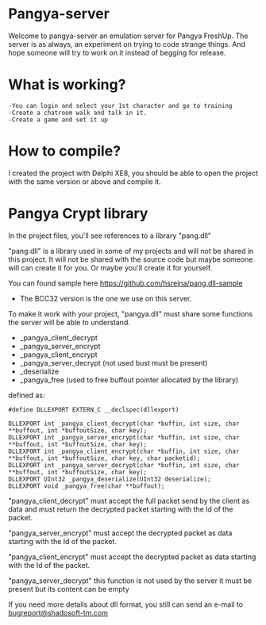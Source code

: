 # Pangya-server
Welcome to pangya-server an emulation server for Pangya FreshUp.
The server is as always, an experiment on trying to code strange things. And hope someone will try to work on it instead of begging for release.

# What is working?
    -You can login and select your 1st character and go to training
    -Create a chatroom walk and talk in it.
    -Create a game and set it up

# How to compile?
I created the project with Delphi XE8, you should be able to open the project with the same version or above and compile it.

# Pangya Crypt library
In the project files, you'll see references to a library "pang.dll"

"pang.dll" is a library used in some of my projects and will not be shared in this project. It will not be shared with the source code but maybe someone will can create it for you. Or maybe you'll create it for yourself.

You can found sample here
https://github.com/hsreina/pang.dll-sample

- The BCC32 version is the one we use on this server.

To make it work with your project, "pangya.dll" must share some functions the server will be able to understand.
  - _pangya_client_decrypt
  - _pangya_server_encrypt
  - _pangya_client_encrypt
  - _pangya_server_decrypt (not used bust must be present)
  - _deserialize
  - _pangya_free (used to free buffout pointer allocated by the library)

defined as:

    #define DLLEXPORT EXTERN_C __declspec(dllexport)
    
    DLLEXPORT int _pangya_client_decrypt(char *buffin, int size, char **buffout, int *buffoutSize, char key);
    DLLEXPORT int _pangya_server_encrypt(char *buffin, int size, char **buffout, int *buffoutSize, char key);
    DLLEXPORT int _pangya_client_encrypt(char *buffin, int size, char **buffout, int *buffoutSize, char key, char packetid);
	DLLEXPORT int _pangya_server_decrypt(char *buffin, int size, char **buffout, int *buffoutSize, char key);
    DLLEXPORT UInt32 _pangya_deserialize(UInt32 deserialize);
	DLLEXPORT void _pangya_free(char **buffout);

"pangya_client_decrypt" must accept the full packet send by the client as data and must return the decrypted packet starting with the Id of the packet.

"pangya_server_encrypt" must accept the decrypted packet as data starting with the Id of the packet.

"pangya_client_encrypt" must accept the decrypted packet as data starting with the Id of the packet.

"pangya_server_decrypt" this function is not used by the server it must be present but its content can be empty

If you need more details about dll format, you still can send an e-mail to bugreport@shadosoft-tm.com
